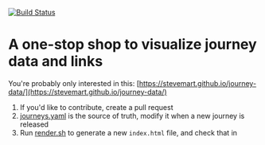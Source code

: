 [![Build Status](https://travis-ci.org/stevemart/journey-data.svg?branch=master)](https://travis-ci.org/stevemart/journey-data)

# A one-stop shop to visualize journey data and links

You're probably only interested in this: [https://stevemart.github.io/journey-data/](https://stevemart.github.io/journey-data/)

1. If you'd like to contribute, create a pull request
1. [journeys.yaml](journeys.yaml) is the source of truth, modify it when a new journey is released
1. Run [render.sh](render.sh) to generate a new `index.html` file, and check that in
